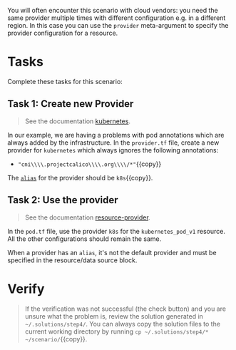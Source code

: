 You will often encounter this scenario with cloud vendors: you need the same provider multiple times with different
configuration e.g. in a different region. In this case you can use the `provider` meta-argument to specify the provider
configuration for a resource.

# Tasks

Complete these tasks for this scenario:

## Task 1: Create new Provider

> See the documentation [kubernetes](https://registry.terraform.io/providers/hashicorp/kubernetes/latest/docs).

In our example, we are having a problems with pod annotations which are always added by the infrastructure. In
the `provider.tf` file, create a new provider for `kubernetes` which always ignores the following annotations:

* `"cni\\\\.projectcalico\\\\.org\\\\/*"`{{copy}}

The [`alias`](https://opentofu.org/docs/language/providers/configuration/#alias-multiple-provider-configurations) for
the provider should be `k8s`{{copy}}.

## Task 2: Use the provider

> See the documentation [resource-provider](https://opentofu.org/docs/language/meta-arguments/resource-provider/).

In the `pod.tf` file, use the provider `k8s` for the `kubernetes_pod_v1` resource. All the other configurations should
remain the same.

When a provider has an `alias`, it's not the default provider and must be specified in the resource/data source block.

# Verify

> If the verification was not successful (the check button) and you are unsure what the problem is, review the solution generated
> in `~/.solutions/step4/`. You can always copy the solution files to the current working directory by
> running `cp ~/.solutions/step4/* ~/scenario/`{{copy}}.
